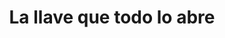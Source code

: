 ---
layout: libro
title: La llave que todo lo abre
flipbook: https://www.yumpu.com/es/embed/view/AedtVjmaTZCwWXUv
permalink: /libros/la_llave_que_todo_lo_abre/
---